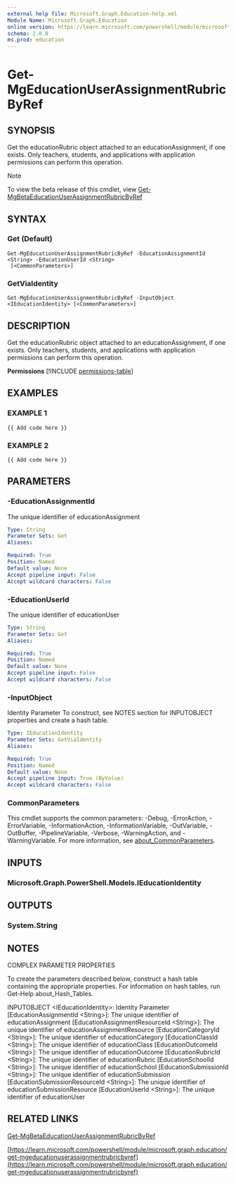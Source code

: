 ```yaml
---
external help file: Microsoft.Graph.Education-help.xml
Module Name: Microsoft.Graph.Education
online version: https://learn.microsoft.com/powershell/module/microsoft.graph.education/get-mgeducationuserassignmentrubricbyref
schema: 2.0.0
ms.prod: education
---
```


# Get-MgEducationUserAssignmentRubricByRef

## SYNOPSIS
Get the educationRubric object attached to an educationAssignment, if one exists.
Only teachers, students, and applications with application permissions can perform this operation.

> [!NOTE]
> To view the beta release of this cmdlet, view [Get-MgBetaEducationUserAssignmentRubricByRef](/powershell/module/Microsoft.Graph.Beta.Education/Get-MgBetaEducationUserAssignmentRubricByRef?view=graph-powershell-beta)

## SYNTAX

### Get (Default)
```
Get-MgEducationUserAssignmentRubricByRef -EducationAssignmentId <String> -EducationUserId <String>
 [<CommonParameters>]
```

### GetViaIdentity
```
Get-MgEducationUserAssignmentRubricByRef -InputObject <IEducationIdentity> [<CommonParameters>]
```

## DESCRIPTION
Get the educationRubric object attached to an educationAssignment, if one exists.
Only teachers, students, and applications with application permissions can perform this operation.

**Permissions**
[!INCLUDE [permissions-table](~/../graphref/api-reference/v1.0/includes/permissions/educationassignment-get-rubric-permissions.md)]

## EXAMPLES

### EXAMPLE 1
```
{{ Add code here }}
```

### EXAMPLE 2
```
{{ Add code here }}
```

## PARAMETERS

### -EducationAssignmentId
The unique identifier of educationAssignment

```yaml
Type: String
Parameter Sets: Get
Aliases:

Required: True
Position: Named
Default value: None
Accept pipeline input: False
Accept wildcard characters: False
```

### -EducationUserId
The unique identifier of educationUser

```yaml
Type: String
Parameter Sets: Get
Aliases:

Required: True
Position: Named
Default value: None
Accept pipeline input: False
Accept wildcard characters: False
```

### -InputObject
Identity Parameter
To construct, see NOTES section for INPUTOBJECT properties and create a hash table.

```yaml
Type: IEducationIdentity
Parameter Sets: GetViaIdentity
Aliases:

Required: True
Position: Named
Default value: None
Accept pipeline input: True (ByValue)
Accept wildcard characters: False
```

### CommonParameters
This cmdlet supports the common parameters: -Debug, -ErrorAction, -ErrorVariable, -InformationAction, -InformationVariable, -OutVariable, -OutBuffer, -PipelineVariable, -Verbose, -WarningAction, and -WarningVariable. For more information, see [about_CommonParameters](http://go.microsoft.com/fwlink/?LinkID=113216).

## INPUTS

### Microsoft.Graph.PowerShell.Models.IEducationIdentity
## OUTPUTS

### System.String
## NOTES
COMPLEX PARAMETER PROPERTIES

To create the parameters described below, construct a hash table containing the appropriate properties.
For information on hash tables, run Get-Help about_Hash_Tables.

INPUTOBJECT \<IEducationIdentity\>: Identity Parameter
  \[EducationAssignmentId \<String\>\]: The unique identifier of educationAssignment
  \[EducationAssignmentResourceId \<String\>\]: The unique identifier of educationAssignmentResource
  \[EducationCategoryId \<String\>\]: The unique identifier of educationCategory
  \[EducationClassId \<String\>\]: The unique identifier of educationClass
  \[EducationOutcomeId \<String\>\]: The unique identifier of educationOutcome
  \[EducationRubricId \<String\>\]: The unique identifier of educationRubric
  \[EducationSchoolId \<String\>\]: The unique identifier of educationSchool
  \[EducationSubmissionId \<String\>\]: The unique identifier of educationSubmission
  \[EducationSubmissionResourceId \<String\>\]: The unique identifier of educationSubmissionResource
  \[EducationUserId \<String\>\]: The unique identifier of educationUser

## RELATED LINKS
[Get-MgBetaEducationUserAssignmentRubricByRef](/powershell/module/Microsoft.Graph.Beta.Education/Get-MgBetaEducationUserAssignmentRubricByRef?view=graph-powershell-beta)

[https://learn.microsoft.com/powershell/module/microsoft.graph.education/get-mgeducationuserassignmentrubricbyref](https://learn.microsoft.com/powershell/module/microsoft.graph.education/get-mgeducationuserassignmentrubricbyref)


